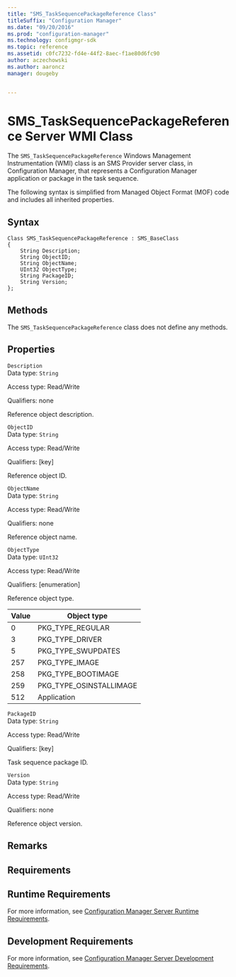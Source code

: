 ```yaml
---
title: "SMS_TaskSequencePackageReference Class"
titleSuffix: "Configuration Manager"
ms.date: "09/20/2016"
ms.prod: "configuration-manager"
ms.technology: configmgr-sdk
ms.topic: reference
ms.assetid: c0fc7232-fd4e-44f2-8aec-f1ae80d6fc90
author: aczechowski
ms.author: aaroncz
manager: dougeby


---
```

# SMS_TaskSequencePackageReference Server WMI Class
The `SMS_TaskSequencePackageReference` Windows Management Instrumentation (WMI) class is an SMS Provider server class, in Configuration Manager, that represents a Configuration Manager application or package in the task sequence.  

 The following syntax is simplified from Managed Object Format (MOF) code and includes all inherited properties.  

## Syntax  

```  
Class SMS_TaskSequencePackageReference : SMS_BaseClass  
{  
    String Description;  
    String ObjectID;  
    String ObjectName;  
    UInt32 ObjectType;  
    String PackageID;  
    String Version;  
};  
```  

## Methods  
 The `SMS_TaskSequencePackageReference` class does not define any methods.  

## Properties  
 `Description`  
 Data type: `String`  

 Access type: Read/Write  

 Qualifiers: none  

 Reference object description.  

 `ObjectID`  
 Data type: `String`  

 Access type: Read/Write  

 Qualifiers: [key]  

 Reference object ID.  

 `ObjectName`  
 Data type: `String`  

 Access type: Read/Write  

 Qualifiers: none  

 Reference object name.  

 `ObjectType`  
 Data type: `UInt32`  

 Access type: Read/Write  

 Qualifiers: [enumeration]  

 Reference object type.  

| Value | Object type |
| ----- | ----------- |  
|0|PKG_TYPE_REGULAR|  
|3|PKG_TYPE_DRIVER|  
|5|PKG_TYPE_SWUPDATES|  
|257|PKG_TYPE_IMAGE|  
|258|PKG_TYPE_BOOTIMAGE|  
|259|PKG_TYPE_OSINSTALLIMAGE|  
|512|Application|  

 `PackageID`  
 Data type: `String`  

 Access type: Read/Write  

 Qualifiers: [key]  

 Task sequence package ID.  

 `Version`  
 Data type: `String`  

 Access type: Read/Write  

 Qualifiers: none  

 Reference object version.  

## Remarks  

## Requirements  

## Runtime Requirements  
 For more information, see [Configuration Manager Server Runtime Requirements](../../../develop/core/reqs/server-runtime-requirements.md).  

## Development Requirements  
 For more information, see [Configuration Manager Server Development Requirements](../../../develop/core/reqs/server-development-requirements.md).
